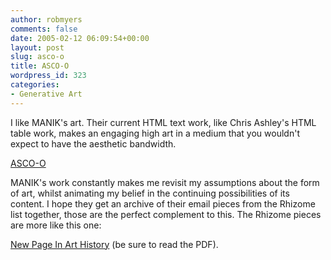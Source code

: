 ```yaml
---
author: robmyers
comments: false
date: 2005-02-12 06:09:54+00:00
layout: post
slug: asco-o
title: ASCO-O
wordpress_id: 323
categories:
- Generative Art
---
```


I like MANIK's art. Their current HTML text work, like Chris Ashley's HTML table work, makes an engaging high art in a medium that you wouldn't expect to have the aesthetic bandwidth.  
  
[ASCO-O ](http://www.o-o.lt/asco-o/)   
  
MANIK's work constantly makes me revisit my assumptions about the form of art, whilst animating my belief in the continuing possibilities of its content. I hope they get an archive of their email pieces from the Rhizome list together, those are the perfect complement to this. The Rhizome pieces are more like this one:  
  
[New Page In Art History](http://www.intelligentagent.com/archive/Vol4_No3_probe_manik.htm) (be sure to read the PDF).  


  


